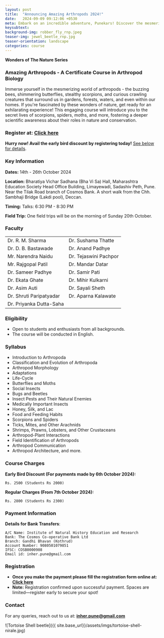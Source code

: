 ```yaml
---
layout: post
title:  "Announcing Amazing Arthropods 2024!"
date:   2024-09-09 09:12:06 +0530
meta: Embark on an incredible adventure, Punekars! Discover the mesmerizing world of insects and other arthropods. Your enthusiastic response to our previous courses has inspired us to continue this captivating and informative journey into the enchanting world of beautiful butterflies and fascinating scorpions. This introductory course dives deep into the lives of insects and other arthropods inhabiting our forests, farms, and even our homes. Renowned experts will enlighten you on a myriad of topics. Join us from 14th October to 26th October 2024 at Bha Vi Sa Hall, near Tilak Road, Pune. Evening talks on weekdays and an expert-guided field trip on Sunday.
keysubtext: 
background-img: robber_fly_rnp.jpeg
teaser-img: jewel_beetle_rnp.jpg
teaser-orientation: landscape
categories: course
---
```


**Wonders of The Nature Series**

### Amazing Arthropods - A Certificate Course in Arthropod Biology

Immerse yourself in the mesmerizing world of arthropods - the buzzing bees, shimmering butterflies, stealthy scorpions, and curious crawling creatures that surround us in gardens, forests, waters, and even within our homes. If you're fascinated by these wonders of nature, get ready for an exhilarating experience! This engaging course will introduce you to the secret lives of scorpions, spiders, moths, and more, fostering a deeper scientific awareness about their roles in nature and conservation.

### Register at: [Click here](https://forms.gle/fbSpZuwmzmQjX13h9)
**Hurry now! Avail the early bird discount by registering today!** [See below for details](#course-charges).

### Key Information
**Dates:** 14th - 26th October 2024

**Location:**  Bharatiya Vichar Sadhana (Bha Vi Sa) Hall,
Maharashtra Education Society Head Office Building, Limayewadi, Sadashiv Peth, Pune.
Near the Tilak Road branch of Cosmos Bank. A short walk from the Chh. Sambhaji Bridge (Lakdi pool), Deccan.


**Timing:** Talks: 6:30 PM - 8:30 PM

**Field Trip:** One field trips will be on the morning of Sunday 20th October.

### Faculty
<table class="table table-striped">
<tr><td>Dr. R. M. Sharma</td><td>Dr. Sushama Thatte</td></tr>
<tr><td>Dr. D. B. Bastawade</td><td>Dr. Anand Padhye</td></tr>
<tr><td>Mr. Narendra Naidu</td><td>Dr. Tejaswini Pachpor</td></tr>
<tr><td>Mr. Rajgopal Patil</td><td>Dr. Mandar Datar</td></tr>
<tr><td>Dr. Sameer Padhye</td><td>Dr. Samir Pati</td></tr>
<tr><td>Dr. Ekata Ghate</td><td>Dr. Mihir Kulkarni</td></tr>
<tr><td>Dr. Asim Auti</td><td>Dr. Sayali Sheth</td></tr>
<tr><td>Dr. Shruti Paripatyadar</td><td>Dr. Aparna Kalawate</td></tr>
<tr><td>Dr. Priyanka Dutta-Saha</td></tr>
</table>

### Eligibility
+ Open to students and enthusiasts from all backgrounds.
+ The course will be conducted in English.

### Syllabus
+ Introduction to Arthropoda
+ Classification and Evolution of Arthropoda
+ Arthropod Morphology
+ Adaptations
+ Life-Cycle
+ Butterflies and Moths
+ Social Insects
+ Bugs and Beetles
+ Insect Pests and Their Natural Enemies
+ Medically Important Insects
+ Honey, Silk, and Lac
+ Food and Feeding Habits
+ Scorpions and Spiders
+ Ticks, Mites, and Other Arachnids
+ Shrimps, Prawns, Lobsters, and Other Crustaceans
+ Arthropod-Plant Interactions
+ Field Identification of Arthropods
+ Arthropod Communication
+ Arthropod Architecture, and more.

### Course Charges
**Early Bird Discount (For payments made by 6th October 2024):**  

    Rs. 2500 (Students Rs 2000)


**Regular Charges (From 7th October 2024):**  

    Rs. 2800 (Students Rs 2300)

### Payment Information

**Details for Bank Transfers**:

    A/C Name: Institute of Natural History Education and Research
    Bank: The Cosmos Co-operative Bank Ltd
    Branch: Gandhi Bhavan (Kothrud)
    Account Number: 9080501079851
    IFSC: COSB0000908
    Email id: inher.pune@gmail.com


### Registration
+ **Once you make the payment please fill the registration form online at: [Click here](https://forms.gle/fbSpZuwmzmQjX13h9)**
+ **Note:** Registration confirmed upon successful payment. Spaces are limited—register early to secure your spot!


### Contact
For any queries, reach out to us at: **inher.pune@gmail.com**

![Tortoise Shell beetle]({{ site.base_url}}/assets/imgs/tortoise-shell-nirale.jpg)
